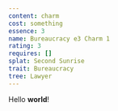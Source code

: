 ```yaml
---
content: charm
cost: something
essence: 3
name: Bureaucracy e3 Charm 1
rating: 3
requires: []
splat: Second Sunrise
trait: Bureaucracy
tree: Lawyer
---
```


Hello **world**!
